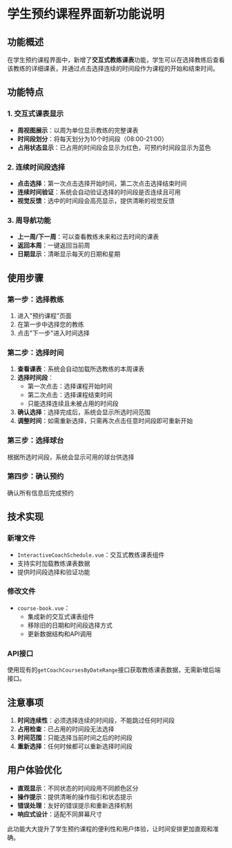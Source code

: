 # 学生预约课程界面新功能说明

## 功能概述

在学生预约课程界面中，新增了**交互式教练课表**功能，学生可以在选择教练后查看该教练的详细课表，并通过点击选择连续的时间段作为课程的开始和结束时间。

## 功能特点

### 1. 交互式课表显示
- **周视图展示**：以周为单位显示教练的完整课表
- **时间段划分**：将每天划分为10个时间段（08:00-21:00）
- **占用状态显示**：已占用的时间段会显示为红色，可预约时间段显示为蓝色

### 2. 连续时间段选择
- **点击选择**：第一次点击选择开始时间，第二次点击选择结束时间
- **连续时间验证**：系统会自动验证选择的时间段是否连续且可用
- **视觉反馈**：选中的时间段会高亮显示，提供清晰的视觉反馈

### 3. 周导航功能
- **上一周/下一周**：可以查看教练未来和过去时间的课表
- **返回本周**：一键返回当前周
- **日期显示**：清晰显示每天的日期和星期

## 使用步骤

### 第一步：选择教练
1. 进入"预约课程"页面
2. 在第一步中选择您的教练
3. 点击"下一步"进入时间选择

### 第二步：选择时间
1. **查看课表**：系统会自动加载所选教练的本周课表
2. **选择时间段**：
   - 第一次点击：选择课程开始时间
   - 第二次点击：选择课程结束时间
   - 只能选择连续且未被占用的时间段
3. **确认选择**：选择完成后，系统会显示所选时间范围
4. **调整时间**：如需重新选择，只需再次点击任意时间段即可重新开始

### 第三步：选择球台
根据所选时间段，系统会显示可用的球台供选择

### 第四步：确认预约
确认所有信息后完成预约

## 技术实现

### 新增文件
- `InteractiveCoachSchedule.vue`：交互式教练课表组件
- 支持实时加载教练课表数据
- 提供时间段选择和验证功能

### 修改文件
- `course-book.vue`：
  - 集成新的交互式课表组件
  - 移除旧的日期和时间段选择方式
  - 更新数据结构和API调用

### API接口
使用现有的`getCoachCoursesByDateRange`接口获取教练课表数据，无需新增后端接口。

## 注意事项

1. **时间连续性**：必须选择连续的时间段，不能跳过任何时间段
2. **占用检查**：已占用的时间段无法选择
3. **时间范围**：只能选择当前时间之后的时间段
4. **重新选择**：任何时候都可以重新选择时间段

## 用户体验优化

- **直观显示**：不同状态的时间段用不同颜色区分
- **操作提示**：提供清晰的操作指引和状态提示
- **错误处理**：友好的错误提示和重新选择机制
- **响应式设计**：适配不同屏幕尺寸

此功能大大提升了学生预约课程的便利性和用户体验，让时间安排更加直观和准确。